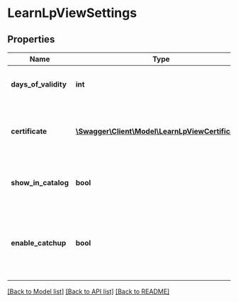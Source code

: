 # LearnLpViewSettings

## Properties
Name | Type | Description | Notes
------------ | ------------- | ------------- | -------------
**days_of_validity** | **int** | The number of days the learning plan is valid | 
**certificate** | [**\Swagger\Client\Model\LearnLpViewCertificate[]**](LearnLpViewCertificate.md) | Array of certificate IDs that are assigned to this learning plan | 
**show_in_catalog** | **bool** | Whether or not to show the learning plan in the catalog | 
**enable_catchup** | **bool** | Whether or not the learning plan has the &amp;quot;Ctahcup courses&amp;quot; functionality enabled | 

[[Back to Model list]](../README.md#documentation-for-models) [[Back to API list]](../README.md#documentation-for-api-endpoints) [[Back to README]](../README.md)


